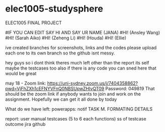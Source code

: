 # elec1005-studysphere
ELEC1005 FINAL PROJECT 

#IF YOU CAN EDIT SAY HI AND SAY UR NAME (JANA)
#HI! (Ansley Wang)
#HI! (Sarah Aiko)
#HI! (Zeheng Li)
#HI! (Houda)
#HI! (Ellie)

ive created branches for screenshots, links and the codes please upload each one to its own branch so the github isnt messy.

hey guys so i dont think theres much left other than the report its self 
maybe the testcases too 
also if there is any code you can sned here that would be great 

may 18 - Zoom link:
https://uni-sydney.zoom.us/j/7404358862?pwd=VjFhZXh1cEFNYVFnQ0NBSUpwZHIvQT09
Password: 049819
That should be the zoom link if anybody wants to join and work on the assignment. Hopefully we can get it all done by today


What do we have left:
powerapps:
notif
TASK M.
FORMATING DETAILS

report:
user manual 
testcases (5 to 6 each functions)
ss of testcase outcome
jira
github 


